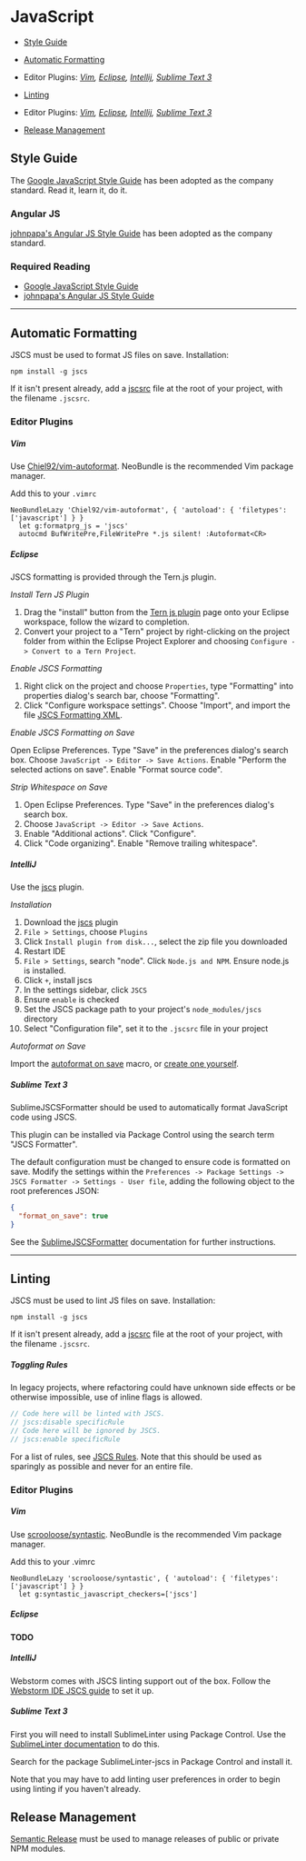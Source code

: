 # JavaScript

 - [Style Guide](#style-guide)
 - [Automatic Formatting](#automatic-formatting)
  - Editor Plugins: *[Vim](#vim), [Eclipse](#eclipse), [Intellij](#intellij), [Sublime Text 3](#sublime-text-3)*

 - [Linting](#linting)
  - Editor Plugins: *[Vim](#vim-1), [Eclipse](#eclipse-1), [Intellij](#intellij-1), [Sublime Text 3](#sublime-text-3-1)*
 - [Release Management](#release-management) 

## Style Guide

The [Google JavaScript Style Guide][google-style-guide] has been adopted as the company standard. Read it, learn 
it, do it.

### Angular JS

[johnpapa's Angular JS Style Guide][angular-style-guide] has been adopted as the company standard.  

### Required Reading

 - [Google JavaScript Style Guide][google-style-guide]
 - [johnpapa's Angular JS Style Guide][angular-style-guide]

[google-style-guide]: http://google-styleguide.googlecode.com/svn/trunk/javascriptguide.xml
[angular-style-guide]: https://github.com/johnpapa/angular-styleguide

- - -

## Automatic Formatting

JSCS must be used to format JS files on save. Installation:

`npm install -g jscs`

If it isn't present already, add a [jscsrc][jscs-config] file at the root of your project, with the filename 
`.jscsrc`.

### Editor Plugins

##### Vim

Use [Chiel92/vim-autoformat][vim-autoformat]. NeoBundle is the recommended Vim package manager.

Add this to your `.vimrc`

```VimL
NeoBundleLazy 'Chiel92/vim-autoformat', { 'autoload': { 'filetypes': ['javascript'] } }
  let g:formatprg_js = 'jscs'
  autocmd BufWritePre,FileWritePre *.js silent! :Autoformat<CR>
```

##### Eclipse

JSCS formatting is provided through the Tern.js plugin. 

*Install Tern JS Plugin*

1. Drag the "install" button from the [Tern js plugin][tern-js-plugin] page onto your Eclipse workspace, follow the 
wizard to completion.
2. Convert your project to a "Tern" project by right-clicking on the project folder from within the Eclipse
Project Explorer and choosing `Configure -> Convert to a Tern Project`.

*Enable JSCS Formatting*

1. Right click on the project and choose `Properties`, type "Formatting" into properties dialog's search bar, choose 
"Formatting". 
2. Click "Configure workspace settings". Choose "Import", and import the file [JSCS Formatting XML][jscs-xml].

*Enable JSCS Formatting on Save*

Open Eclipse Preferences. Type "Save" in the preferences dialog's search box. Choose `JavaScript -> Editor -> Save Actions`.
Enable "Perform the selected actions on save". Enable "Format source code".

*Strip Whitespace on Save*

1. Open Eclipse Preferences. Type "Save" in the preferences dialog's search box. 
2. Choose `JavaScript -> Editor -> Save Actions`.
3. Enable "Additional actions". Click "Configure". 
4. Click "Code organizing". Enable "Remove trailing whitespace".

[jscs-xml]: https://raw.githubusercontent.com/solnetdigital/standards-and-tooling/master/javascript/config/jscs.xml

##### IntelliJ

Use the [jscs][jscs-webstorm] plugin.

*Installation*

1. Download the [jscs][jscs-webstorm] plugin
2. `File > Settings`, choose `Plugins`
3. Click `Install plugin from disk...`, select the zip file you downloaded
4. Restart IDE
5. `File > Settings`, search "node". Click `Node.js and NPM`. Ensure node.js is installed.
6. Click `+`, install jscs
7. In the settings sidebar, click `JSCS`
8. Ensure `enable` is checked
9. Set the JSCS package path to your project's `node_modules/jscs` directory
10. Select "Configuration file", set it to the `.jscsrc` file in your project

*Autoformat on Save*

Import the [autoformat on save][jscs-webstorm-autoformat-on-save] macro, or [create one yourself][jscs-webstorm-create-format-macro].

[jscs-webstorm]: https://plugins.jetbrains.com/plugin/7554?pr=phpStorm
[jscs-webstorm-autoformat-on-save]: https://github.com/solnetdigital/standards-and-tooling/raw/master/javascript/config/webstorm-save-and-format-macro-keymap.jar
[jscs-webstorm-create-format-macro]: http://stackoverflow.com/a/26001409/187954

##### Sublime Text 3

SublimeJSCSFormatter should be used to automatically format JavaScript code using JSCS.

This plugin can be installed via Package Control using the search term "JSCS Formatter".

The default configuration must be changed to ensure code is formatted on save.
Modify the settings within the `Preferences -> Package Settings -> JSCS Formatter -> Settings - User file`,
adding the following object to the root preferences JSON:

```JSON
{
  "format_on_save": true
}
```

See the [SublimeJSCSFormatter][sublime-jscs-formatter] documentation for further instructions.

[vim-autoformat]: https://github.com/Chiel92/vim-autoformat
[sublime-text-3-jscs]: https://packagecontrol.io/packages/SublimeLinter-jscs
[sublime-jscs-formatter]: https://github.com/TheSavior/SublimeJSCSFormatter

- - -

## Linting

JSCS must be used to lint JS files on save. Installation:

`npm install -g jscs`

If it isn't present already, add a [jscsrc][jscs-config] file at the root of your project, with the filename `.jscsrc`.

##### Toggling Rules

In legacy projects, where refactoring could have unknown side effects or be otherwise impossible, use of inline flags is allowed.

```JavaScript
// Code here will be linted with JSCS.
// jscs:disable specificRule
// Code here will be ignored by JSCS.
// jscs:enable specificRule
```

For a list of rules, see [JSCS Rules][jscs-rules]. Note that this should be used as sparingly as possible and never for an entire file.

[jscs-rules]: http://jscs.info/rules.html

### Editor Plugins

##### Vim

Use [scrooloose/syntastic][syntastic]. NeoBundle is the recommended Vim package manager.

Add this to your .vimrc

```VimL
NeoBundleLazy 'scrooloose/syntastic', { 'autoload': { 'filetypes': ['javascript'] } }
  let g:syntastic_javascript_checkers=['jscs']
```

##### Eclipse

**TODO**

##### IntelliJ

Webstorm comes with JSCS linting support out of the box. Follow the [Webstorm IDE JSCS guide][webstorm-jscs] to set it up.

[webstorm-jscs]: https://www.jetbrains.com/webstorm/help/using-javascript-code-quality-tools.html#d204469e452

##### Sublime Text 3

First you will need to install SublimeLinter using Package Control. Use the
[SublimeLinter documentation][sublime-linter-documentation] to do this.

Search for the package SublimeLinter-jscs in Package Control and install it.

Note that you may have to add linting user preferences in order to begin using linting if you haven't already.

[syntastic]: https://github.com/scrooloose/syntastic
[sublime-linter-documentation]: https://sublimelinter.readthedocs.org/en/latest/installation.html#installing-via-pc
[jscs-config]: https://github.com/solnetdigital/standards-and-tooling/blob/master/javascript/config/jscs.json
[tern-js-plugin]: https://github.com/angelozerr/tern.java/blob/master/README.md

## Release Management

[Semantic Release][semantic-release] must be used to manage releases of public or private NPM modules.

[semantic-release]: https://github.com/boennemann/semantic-release  
